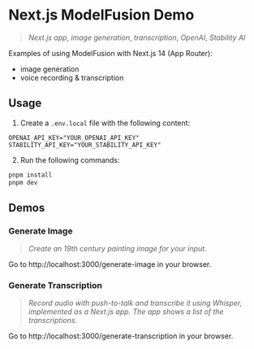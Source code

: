 # Next.js ModelFusion Demo

> _Next.js app_, _image generation_, _transcription_, _OpenAI_, _Stability AI_

Examples of using ModelFusion with Next.js 14 (App Router):

- image generation
- voice recording & transcription

## Usage

1. Create a `.env.local` file with the following content:

```
OPENAI_API_KEY="YOUR_OPENAI_API_KEY"
STABILITY_API_KEY="YOUR_STABILITY_API_KEY"
```

2. Run the following commands:

```sh
pnpm install
pnpm dev
```

## Demos

### Generate Image

> _Create an 19th century painting image for your input._

Go to http://localhost:3000/generate-image in your browser.

### Generate Transcription

> _Record audio with push-to-talk and transcribe it using Whisper, implemented as a Next.js app. The app shows a list of the transcriptions._

Go to http://localhost:3000/generate-transcription in your browser.
